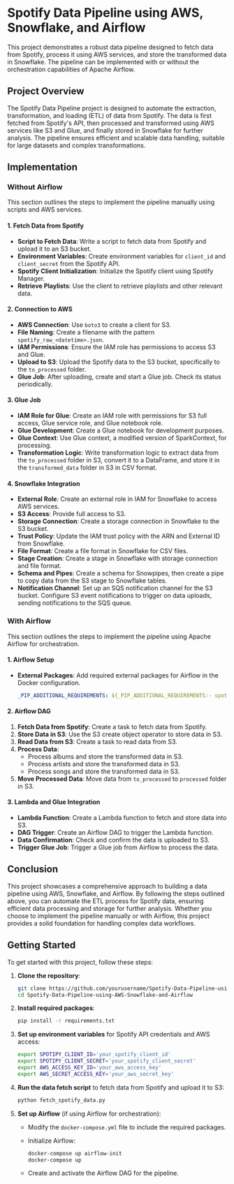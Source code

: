 # Spotify Data Pipeline using AWS, Snowflake, and Airflow

This project demonstrates a robust data pipeline designed to fetch data from Spotify, process it using AWS services, and store the transformed data in Snowflake. The pipeline can be implemented with or without the orchestration capabilities of Apache Airflow.

## Project Overview

The Spotify Data Pipeline project is designed to automate the extraction, transformation, and loading (ETL) of data from Spotify. The data is first fetched from Spotify's API, then processed and transformed using AWS services like S3 and Glue, and finally stored in Snowflake for further analysis. The pipeline ensures efficient and scalable data handling, suitable for large datasets and complex transformations.

## Implementation

### Without Airflow

This section outlines the steps to implement the pipeline manually using scripts and AWS services.

#### 1. Fetch Data from Spotify

- **Script to Fetch Data**: Write a script to fetch data from Spotify and upload it to an S3 bucket.
- **Environment Variables**: Create environment variables for `client_id` and `client_secret` from the Spotify API.
- **Spotify Client Initialization**: Initialize the Spotify client using Spotify Manager.
- **Retrieve Playlists**: Use the client to retrieve playlists and other relevant data.

#### 2. Connection to AWS

- **AWS Connection**: Use `boto3` to create a client for S3.
- **File Naming**: Create a filename with the pattern `spotify_raw_<datetime>.json`.
- **IAM Permissions**: Ensure the IAM role has permissions to access S3 and Glue.
- **Upload to S3**: Upload the Spotify data to the S3 bucket, specifically to the `to_processed` folder.
- **Glue Job**: After uploading, create and start a Glue job. Check its status periodically.

#### 3. Glue Job

- **IAM Role for Glue**: Create an IAM role with permissions for S3 full access, Glue service role, and Glue notebook role.
- **Glue Development**: Create a Glue notebook for development purposes.
- **Glue Context**: Use Glue context, a modified version of SparkContext, for processing.
- **Transformation Logic**: Write transformation logic to extract data from the `to_processed` folder in S3, convert it to a DataFrame, and store it in the `transformed_data` folder in S3 in CSV format.

#### 4. Snowflake Integration

- **External Role**: Create an external role in IAM for Snowflake to access AWS services.
- **S3 Access**: Provide full access to S3.
- **Storage Connection**: Create a storage connection in Snowflake to the S3 bucket.
- **Trust Policy**: Update the IAM trust policy with the ARN and External ID from Snowflake.
- **File Format**: Create a file format in Snowflake for CSV files.
- **Stage Creation**: Create a stage in Snowflake with storage connection and file format.
- **Schema and Pipes**: Create a schema for Snowpipes, then create a pipe to copy data from the S3 stage to Snowflake tables.
- **Notification Channel**: Set up an SQS notification channel for the S3 bucket. Configure S3 event notifications to trigger on data uploads, sending notifications to the SQS queue.

### With Airflow

This section outlines the steps to implement the pipeline using Apache Airflow for orchestration.

#### 1. Airflow Setup

- **External Packages**: Add required external packages for Airflow in the Docker configuration.

    ```yaml
    _PIP_ADDITIONAL_REQUIREMENTS: ${_PIP_ADDITIONAL_REQUIREMENTS:- spotipy apache-airflow-providers-amazon apache-airflow-providers-google}
    ```

#### 2. Airflow DAG

1. **Fetch Data from Spotify**: Create a task to fetch data from Spotify.
2. **Store Data in S3**: Use the S3 create object operator to store data in S3.
3. **Read Data from S3**: Create a task to read data from S3.
4. **Process Data**:
    - Process albums and store the transformed data in S3.
    - Process artists and store the transformed data in S3.
    - Process songs and store the transformed data in S3.
5. **Move Processed Data**: Move data from `to_processed` to `processed` folder in S3.

#### 3. Lambda and Glue Integration

- **Lambda Function**: Create a Lambda function to fetch and store data into S3.
- **DAG Trigger**: Create an Airflow DAG to trigger the Lambda function.
- **Data Confirmation**: Check and confirm the data is uploaded to S3.
- **Trigger Glue Job**: Trigger a Glue job from Airflow to process the data.

## Conclusion

This project showcases a comprehensive approach to building a data pipeline using AWS, Snowflake, and Airflow. By following the steps outlined above, you can automate the ETL process for Spotify data, ensuring efficient data processing and storage for further analysis. Whether you choose to implement the pipeline manually or with Airflow, this project provides a solid foundation for handling complex data workflows.

## Getting Started

To get started with this project, follow these steps:

1. **Clone the repository**:

    ```bash
    git clone https://github.com/yourusername/Spotify-Data-Pipeline-using-AWS-Snowflake-and-Airflow.git
    cd Spotify-Data-Pipeline-using-AWS-Snowflake-and-Airflow
    ```

2. **Install required packages**:

    ```bash
    pip install -r requirements.txt
    ```

3. **Set up environment variables** for Spotify API credentials and AWS access:

    ```bash
    export SPOTIPY_CLIENT_ID='your_spotify_client_id'
    export SPOTIPY_CLIENT_SECRET='your_spotify_client_secret'
    export AWS_ACCESS_KEY_ID='your_aws_access_key'
    export AWS_SECRET_ACCESS_KEY='your_aws_secret_key'
    ```

4. **Run the data fetch script** to fetch data from Spotify and upload it to S3:

    ```bash
    python fetch_spotify_data.py
    ```

5. **Set up Airflow** (if using Airflow for orchestration):

    - Modify the `docker-compose.yml` file to include the required packages.
    - Initialize Airflow:

        ```bash
        docker-compose up airflow-init
        docker-compose up
        ```

    - Create and activate the Airflow DAG for the pipeline.


